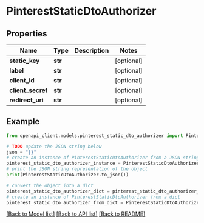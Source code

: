 # PinterestStaticDtoAuthorizer


## Properties

Name | Type | Description | Notes
------------ | ------------- | ------------- | -------------
**static_key** | **str** |  | [optional] 
**label** | **str** |  | [optional] 
**client_id** | **str** |  | [optional] 
**client_secret** | **str** |  | [optional] 
**redirect_uri** | **str** |  | [optional] 

## Example

```python
from openapi_client.models.pinterest_static_dto_authorizer import PinterestStaticDtoAuthorizer

# TODO update the JSON string below
json = "{}"
# create an instance of PinterestStaticDtoAuthorizer from a JSON string
pinterest_static_dto_authorizer_instance = PinterestStaticDtoAuthorizer.from_json(json)
# print the JSON string representation of the object
print(PinterestStaticDtoAuthorizer.to_json())

# convert the object into a dict
pinterest_static_dto_authorizer_dict = pinterest_static_dto_authorizer_instance.to_dict()
# create an instance of PinterestStaticDtoAuthorizer from a dict
pinterest_static_dto_authorizer_from_dict = PinterestStaticDtoAuthorizer.from_dict(pinterest_static_dto_authorizer_dict)
```
[[Back to Model list]](../README.md#documentation-for-models) [[Back to API list]](../README.md#documentation-for-api-endpoints) [[Back to README]](../README.md)


